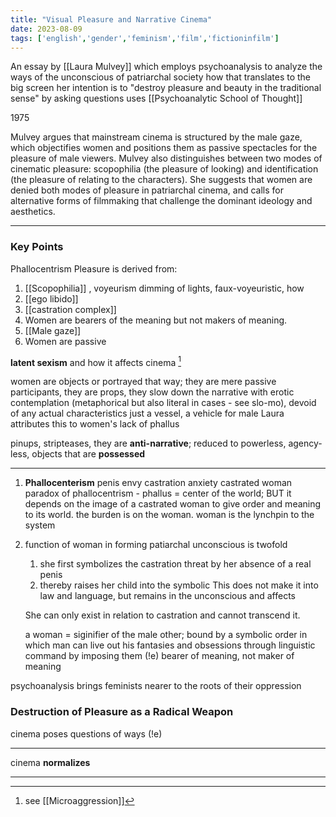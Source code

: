 ```yaml
---
title: "Visual Pleasure and Narrative Cinema"
date: 2023-08-09
tags: ['english','gender','feminism','film','fictioninfilm']
---
```

An essay  by [[Laura Mulvey]] which employs psychoanalysis
to analyze the ways of the unconscious of patriarchal society
how that translates to the big screen
her intention is to "destroy pleasure and beauty in the traditional sense" by asking questions
uses [[Psychoanalytic School of Thought]]

1975 

Mulvey argues that mainstream cinema is structured by the male gaze, which objectifies women and positions them as passive spectacles for the pleasure of male viewers. Mulvey also distinguishes between two modes of cinematic pleasure: scopophilia (the pleasure of looking) and identification (the pleasure of relating to the characters). She suggests that women are denied both modes of pleasure in patriarchal cinema, and calls for alternative forms of filmmaking that challenge the dominant ideology and aesthetics.  

---

### Key Points
Phallocentrism
Pleasure is derived from: 
1. [[Scopophilia]] , voyeurism
	dimming of lights, faux-voyeuristic, how 
2. [[ego libido]]
3. [[castration complex]] 
4. Women are bearers of the meaning but not makers of meaning.
5. [[Male gaze]]
6. Women are passive


**latent sexism** and how it affects cinema [^1]

women are objects or portrayed that way; they are mere passive participants,
they are props, they slow down the narrative with erotic contemplation (metaphorical but also literal in cases - see slo-mo),
devoid of any actual characteristics
just a vessel, a vehicle for male 
Laura attributes this to women's lack of phallus 

pinups, stripteases, they are **anti-narrative**; 
reduced to powerless, agency-less, objects that are **possessed**

---

1) **Phallocenterism** 
	penis envy
	castration anxiety 
	castrated woman 
	paradox of phallocentrism - phallus =  center of the world; BUT it depends on the image of a castrated woman to give order and meaning to its world. the burden is on the woman.
	woman is the lynchpin to the system 

2) function of woman in forming patiarchal unconscious is twofold
	 1. she first symbolizes the castration threat by her absence of a real penis
	 2. thereby raises her child into the symbolic
	This does not make it into law and language, but remains in the unconscious and affects 
	
	She can only exist in relation to castration and cannot transcend it. 

	a woman = siginifier of the male other; 
	bound by a symbolic order in which man can live out his fantasies and obsessions through linguistic command by imposing them (!e) 
	bearer of meaning, not maker of meaning

psychoanalysis brings feminists nearer to the roots of their oppression

### Destruction of Pleasure as a Radical Weapon

cinema poses questions of ways  (!e)


---

cinema **normalizes**

---

[^1]: see [[Microaggression]]